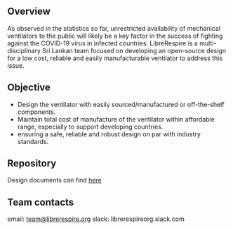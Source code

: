 ## Overview

As observed in the statistics so far, unrestricted availability of mechanical ventilators to the public will likely be a key factor in the success of fighting against the COVID-19 virus in infected countries.
LibreRespire is a multi-disciplinary Sri Lankan team focused on developing an open-source design for a low cost, reliable and easily manufacturable ventilator to address this issue.

## Objective

- Design the ventilator with easily sourced/manufactured or off-the-shelf components.
- Maintain total cost of manufacture of the ventilator within affordable range, especially to support developing countries.
- ensuring a safe, reliable and robust design on par with industry standards.

## Repository

Design documents can find [here](https://github.com/librerespire/ventilator)

## Team contacts

email: team@librerespire.org
slack: librerespireorg.slack.com
